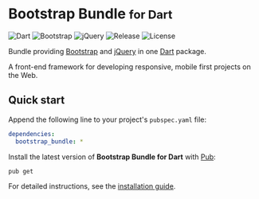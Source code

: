 # Bootstrap Bundle <small>for Dart</small>
![Dart](https://img.shields.io/badge/dart-%3E%3D2.4-brightgreen.svg) ![Bootstrap](https://img.shields.io/badge/bootstrap-4.3.1-yellow.svg) ![jQuery](https://img.shields.io/badge/jquery-3.4.1-yellow.svg) ![Release](https://img.shields.io/pub/v/bootstrap_bundle.svg) ![License](https://img.shields.io/badge/license-MIT-blue.svg)

Bundle providing [Bootstrap](https://getbootstrap.com) and [jQuery](https://jquery.com) in one [Dart](https://dart.dev) package.

A front-end framework for developing responsive, mobile first projects on the Web.

## Quick start
Append the following line to your project's `pubspec.yaml` file:

```yaml
dependencies:
  bootstrap_bundle: *
```

Install the latest version of **Bootstrap Bundle for Dart** with [Pub](https://dart.dev/tools/pub/cmd):

```shell
pub get
```

For detailed instructions, see the [installation guide](installation.md).
